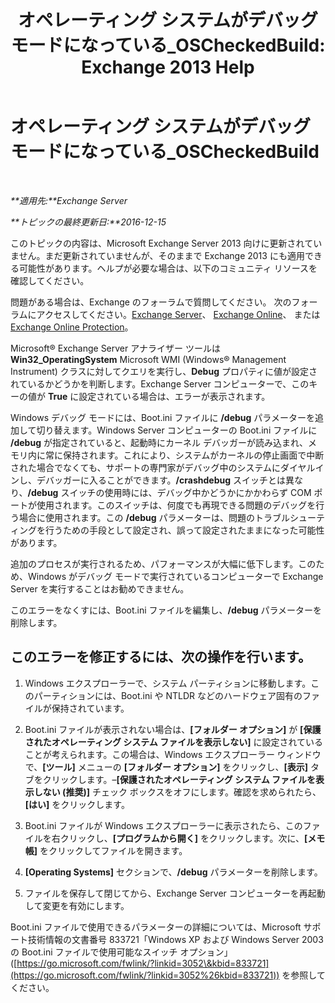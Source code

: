 ﻿---
title: 'オペレーティング システムがデバッグ モードになっている_OSCheckedBuild: Exchange 2013 Help'
TOCTitle: オペレーティング システムがデバッグ モードになっている_OSCheckedBuild
ms:assetid: 93a1380f-1388-494d-8f78-92dfefd069bd
ms:mtpsurl: https://technet.microsoft.com/ja-jp/library/ms.exch.setupreadiness.oscheckedbuild(v=EXCHG.150)
ms:contentKeyID: 48269801
ms.date: 04/24/2018
mtps_version: v=EXCHG.150
ms.translationtype: HT
---

# オペレーティング システムがデバッグ モードになっている\_OSCheckedBuild

 

_**適用先:**Exchange Server_

_**トピックの最終更新日:**2016-12-15_

このトピックの内容は、Microsoft Exchange Server 2013 向けに更新されていません。まだ更新されていませんが、そのままで Exchange 2013 にも適用できる可能性があります。ヘルプが必要な場合は、以下のコミュニティ リソースを確認してください。

問題がある場合は、Exchange のフォーラムで質問してください。 次のフォーラムにアクセスしてください。[Exchange Server](https://go.microsoft.com/fwlink/p/?linkid=60612)、 [Exchange Online](https://go.microsoft.com/fwlink/p/?linkid=267542)、 または [Exchange Online Protection](https://go.microsoft.com/fwlink/p/?linkid=285351)。

Microsoft® Exchange Server アナライザー ツールは **Win32\_OperatingSystem** Microsoft WMI (Windows® Management Instrument) クラスに対してクエリを実行し、**Debug** プロパティに値が設定されているかどうかを判断します。Exchange Server コンピューターで、このキーの値が **True** に設定されている場合は、エラーが表示されます。

Windows デバッグ モードには、Boot.ini ファイルに **/debug** パラメーターを追加して切り替えます。Windows Server コンピューターの Boot.ini ファイルに **/debug** が指定されていると、起動時にカーネル デバッガーが読み込まれ、メモリ内に常に保持されます。これにより、システムがカーネルの停止画面で中断された場合でなくても、サポートの専門家がデバッグ中のシステムにダイヤルインし、デバッガーに入ることができます。**/crashdebug** スイッチとは異なり、**/debug** スイッチの使用時には、デバッグ中かどうかにかかわらず COM ポートが使用されます。このスイッチは、何度でも再現できる問題のデバッグを行う場合に使用されます。この **/debug** パラメーターは、問題のトラブルシューティングを行うための手段として設定され、誤って設定されたままになった可能性があります。

追加のプロセスが実行されるため、パフォーマンスが大幅に低下します。このため、Windows がデバッグ モードで実行されているコンピューターで Exchange Server を実行することはお勧めできません。

このエラーをなくすには、Boot.ini ファイルを編集し、**/debug** パラメーターを削除します。

## このエラーを修正するには、次の操作を行います。

1.  Windows エクスプローラーで、システム パーティションに移動します。このパーティションには、Boot.ini や NTLDR などのハードウェア固有のファイルが保持されています。

2.  Boot.ini ファイルが表示されない場合は、**\[フォルダー オプション\]** が **\[保護されたオペレーティング システム ファイルを表示しない\]** に設定されていることが考えられます。この場合は、Windows エクスプローラー ウィンドウで、**\[ツール\]** メニューの **\[フォルダー オプション\]** をクリックし、**\[表示\]** タブをクリックします。–**\[保護されたオペレーティング システム ファイルを表示しない (推奨)\]** チェック ボックスをオフにします。確認を求められたら、**\[はい\]** をクリックします。

3.  Boot.ini ファイルが Windows エクスプローラーに表示されたら、このファイルを右クリックし、**\[プログラムから開く\]** をクリックします。次に、**\[メモ帳\]** をクリックしてファイルを開きます。

4.  **\[Operating Systems\]** セクションで、**/debug** パラメーターを削除します。

5.  ファイルを保存して閉じてから、Exchange Server コンピューターを再起動して変更を有効にします。

Boot.ini ファイルで使用できるパラメーターの詳細については、Microsoft サポート技術情報の文書番号 833721「Windows XP および Windows Server 2003 の Boot.ini ファイルで使用可能なスイッチ オプション」([https://go.microsoft.com/fwlink/?linkid=3052\&kbid=833721](https://go.microsoft.com/fwlink/?linkid=3052%26kbid=833721)) を参照してください。


